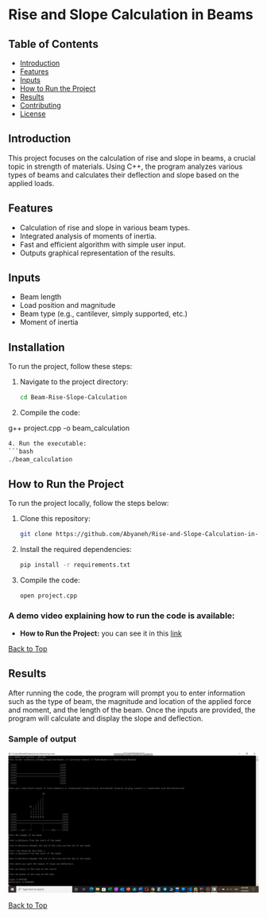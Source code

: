 # Rise and Slope Calculation in Beams 

## Table of Contents
- [Introduction](#introduction)
- [Features](#features)
- [Inputs](#inputs)
- [How to Run the Project](#How-to-Run-the-Project)
- [Results](#results)
- [Contributing](#contributing)
- [License](#license)

## Introduction
This project focuses on the calculation of rise and slope in beams, a crucial topic in strength of materials. Using C++, the program analyzes various types of beams and calculates their deflection and slope based on the applied loads.

## Features
- Calculation of rise and slope in various beam types.
- Integrated analysis of moments of inertia.
- Fast and efficient algorithm with simple user input.
- Outputs graphical representation of the results.

## Inputs
- Beam length
- Load position and magnitude
- Beam type (e.g., cantilever, simply supported, etc.)
- Moment of inertia

## Installation
To run the project, follow these steps:

1. Navigate to the project directory:
   ```bash
   cd Beam-Rise-Slope-Calculation
   ```
2. Compile the code:
   
g++ project.cpp -o beam_calculation
   ```
4. Run the executable:
   ```bash
./beam_calculation
   ```



## How to Run the Project
To run the project locally, follow the steps below:

1. Clone this repository:
    ```bash
    git clone https://github.com/Abyaneh/Rise-and-Slope-Calculation-in-Beams/tree/main
    ```

2. Install the required dependencies:
    ```bash
    pip install -r requirements.txt
    ```
3. Compile the code:
    ```bash
    open project.cpp
    ```
### A demo video explaining how to run the code is available:
- **How to Run the Project:** you can see it in this [link](https://github.com/Abyaneh/Rise-and-Slope-Calculation-in-Beams/blob/main/How%20to%20run%20the%20code.mp4)


[Back to Top](#table-of-contents)



## Results
After running the code, the program will prompt you to enter information such as the type of beam, the magnitude and location of the applied force and moment, and the length of the beam. Once the inputs are provided, the program will calculate and display the slope and deflection.

### Sample of output
![output](https://github.com/Abyaneh/Rise-and-Slope-Calculation-in-Beams/blob/main/Output_%20Sample.png)


[Back to Top](#table-of-contents)
